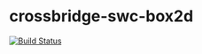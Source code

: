 crossbridge-swc-box2d
=====================

[![Build Status](https://travis-ci.org/crossbridge-community/crossbridge-swc-box2d.svg?branch=master)](https://travis-ci.org/crossbridge-community/crossbridge-swc-box2d)